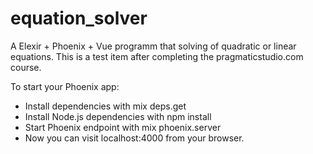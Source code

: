 # equation_solver
A Elexir + Phoenix + Vue programm that solving of quadratic or linear equations. This is a test item after completing the pragmaticstudio.com course.

  To start your Phoenix app:
  - Install dependencies with mix deps.get
  - Install Node.js dependencies with npm install
  - Start Phoenix endpoint with mix phoenix.server
  - Now you can visit localhost:4000 from your browser.
